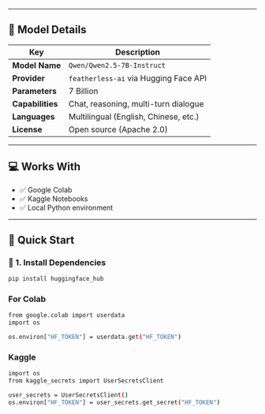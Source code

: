
---

## 🧠 Model Details

| Key              | Description                                   |
|------------------|-----------------------------------------------|
| **Model Name**   | `Qwen/Qwen2.5-7B-Instruct`                    |
| **Provider**     | `featherless-ai` via Hugging Face API         |
| **Parameters**   | 7 Billion                                      |
| **Capabilities** | Chat, reasoning, multi-turn dialogue           |
| **Languages**    | Multilingual (English, Chinese, etc.)         |
| **License**      | Open source (Apache 2.0)                       |

---

## 💻 Works With

- ✅ Google Colab
- ✅ Kaggle Notebooks
- ✅ Local Python environment

---

## 🚀 Quick Start

### 🔸 1. Install Dependencies

```bash
pip install huggingface_hub
```

### For Colab
```bash
from google.colab import userdata
import os

os.environ["HF_TOKEN"] = userdata.get("HF_TOKEN")
```

### Kaggle
```bash
import os
from kaggle_secrets import UserSecretsClient

user_secrets = UserSecretsClient()
os.environ["HF_TOKEN"] = user_secrets.get_secret("HF_TOKEN")
```
